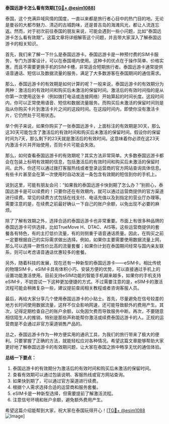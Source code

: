 **泰国远游卡怎么看有效期[[TG💪+ @esim1088](https://t.me/s/esim1088)]**

泰国，这个充满异域风情的国度，一直以来都是旅行者心目中的热门目的地。无论是曼谷的大都市魅力、清迈的古城韵味，还是普吉岛的海滩风光，都让人流连忘返。然而，对于初次前往泰国的朋友来说，可能会遇到一些小问题，比如“泰国远游卡怎么看有效期”。这篇文章将详细解答这个问题，并且带大家深入了解泰国远游卡的相关知识。

首先，我们来了解一下什么是泰国远游卡。泰国远游卡是一种预付费的SIM卡服务，专门为游客设计，可以在泰国境内使用。这种卡的优点在于操作简单、价格实惠，而且不需要更换手机的SIM卡槽，非常适合短期旅行者。泰国远游卡通常提供语音通话、短信以及数据流量的服务，满足了大多数游客在泰国期间的通信需求。

那么，泰国远游卡的有效期是如何计算的呢？一般来说，泰国远游卡的有效期分为两种：激活后的有效时间和购买后未激活的保留时间。激活后的有效时间指的是从你第一次使用这张卡（例如拨打电话或连接网络）开始算起的时间长度。这段时间内，你可以正常使用语音、短信和数据流量服务。而购买后未激活的保留时间则是指从你购买卡片到激活卡片之间的这段时间。在这段时间内，即使你没有激活卡片，它仍然处于可用状态。

举个例子来说，如果你购买了一张泰国远游卡，上面标注的有效期是30天，那么这30天可能包含了激活后的有效时间和购买后未激活的保留时间。假设你的保留时间为7天，那么剩下的23天就是激活后的有效时间。这意味着你必须在这23天内激活卡片并开始使用，否则卡片可能会失效。

那么，如何查看泰国远游卡的有效期呢？其实方法非常简单。大多数泰国远游卡都会在包装上标明有效期的信息，包括激活后的有效时间和购买后未激活的保留时间。此外，你还可以通过拨打客服热线或者登录运营商的官方网站查询具体信息。有些卡片甚至会在第一次使用时自动发送一条包含有效期的短信到你的手机上。

说到这里，可能有朋友会问：“如果我的泰国远游卡快到期了怎么办？”别担心，泰国远游卡是可以续费的！只要你还在有效期内，就可以通过运营商提供的官方渠道进行续费。常见的续费方式包括在线支付、电话充值以及到指定的营业厅办理等。需要注意的是，在续费之前最好确认一下自己的账户余额，以免出现不必要的麻烦。

除了了解有效期之外，选择合适的泰国远游卡也非常重要。市面上有很多种品牌的泰国远游卡可供选择，比如TrueMove H、DTAC、AIS等。这些运营商提供的套餐各有特色，有的主打低价流量，有的则侧重于语音通话质量。因此，在购买之前一定要根据自己的实际需求做出选择。例如，如果你主要需要使用数据流量上网，那么可以选择一款性价比高的流量套餐；如果你计划在泰国期间经常与国内亲友联系，则可以考虑语音通话优惠较多的套餐。

另外，随着科技的发展，现在还有一种新型的泰国远游卡——eSIM卡。相比传统的物理SIM卡，eSIM卡具有体积小巧、安装方便的优势，可以直接通过手机上的设置功能激活使用。目前支持eSIM功能的智能手机越来越多，如果你的手机支持eSIM卡，不妨尝试一下这种更加便捷的方式。不过需要注意的是，eSIM卡的激活流程可能会稍微复杂一些，建议提前查阅相关教程或者咨询客服人员。

最后，再给大家分享几个使用泰国远游卡的小贴士。首先，尽量避免在信号较差的地方长时间使用数据流量，这样不仅会影响网速，还可能导致额外的费用产生。其次，记得定期检查自己的账户余额，以免因欠费而导致服务中断。再次，不要随意相信陌生人的推销，特别是那些声称能帮你激活或续费泰国远游卡的人。正规的运营商是不会通过非官方渠道销售产品的。

总之，泰国远游卡作为一种方便实用的通讯工具，为我们的旅行带来了极大的便利。只要掌握了正确的方法，就能轻松应对各种情况。希望这篇文章能够帮助大家更好地了解泰国远游卡的有效期问题，让大家在泰国之旅中畅享无忧的通信体验。

**总结一下要点：**
1. 泰国远游卡的有效期分为激活后的有效时间和购买后未激活的保留时间。
2. 查看有效期可以通过包装说明、客服热线或官方网站查询。
3. 如果快到期了，可以通过官方渠道进行续费。
4. 根据个人需求选择合适的运营商和服务套餐。
5. eSIM卡是一种新型选择，但需要提前了解激活流程。
6. 注意信号环境和账户余额，避免额外费用产生。

希望这篇介绍能帮到大家，祝大家在泰国玩得开心！[[TG💪+ @esim1088](https://t.me/s/esim1088) ![Image](https://i.postimg.cc/4NQfJmqS/Snipaste-2025-05-13-00-14-12.png)]